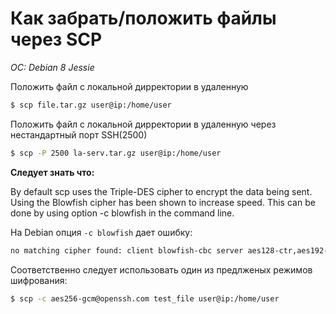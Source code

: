 # Как забрать/положить файлы через SCP
*OC: Debian 8 Jessie*

Положить файл с локальной дирректории в удаленную
```bash
$ scp file.tar.gz user@ip:/home/user
```

Положить файл с локальной дирректории в удаленную через нестандартный порт SSH(2500)
```bash
$ scp -P 2500 la-serv.tar.gz user@ip:/home/user
```

**Следует знать что:**

By default scp uses the Triple-DES cipher to encrypt the data being sent. Using the Blowfish cipher has been shown to increase speed. This can be done by using option -c blowfish in the command line.

На Debian опция `-c blowfish` дает ошибку:
```bash
no matching cipher found: client blowfish-cbc server aes128-ctr,aes192-ctr,aes256-ctr,aes128-gcm@openssh.com,aes256-gcm@openssh.com,chacha20-poly1305@openssh.com
```
Соответственно следует использовать один из предлженых режимов шифрования: 
```bash
$ scp -c aes256-gcm@openssh.com test_file user@ip:/home/user
```